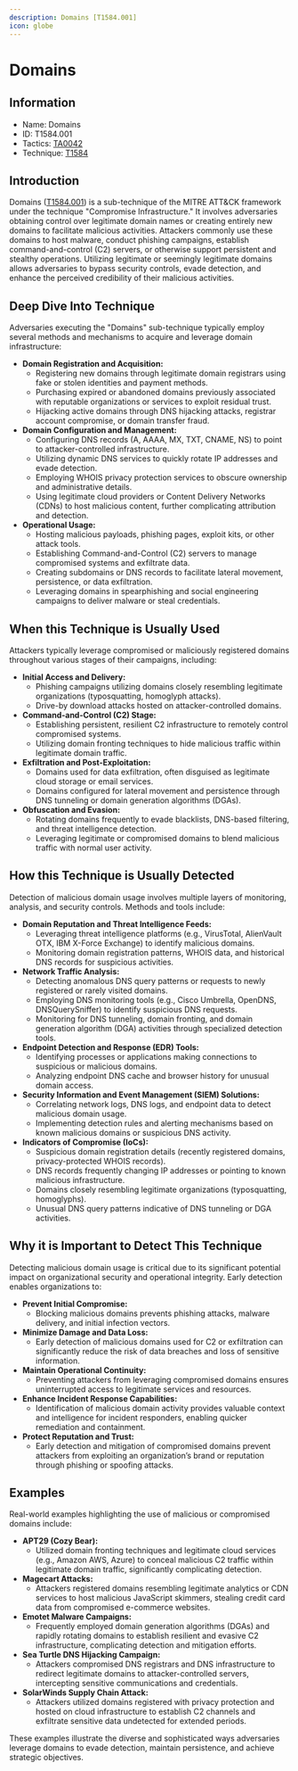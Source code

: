 ```yaml
---
description: Domains [T1584.001]
icon: globe
---
```


# Domains

## Information

* Name: Domains
* ID: T1584.001
* Tactics: [TA0042](../)
* Technique: [T1584](./)

## Introduction

Domains ([T1584.001](https://attack.mitre.org/techniques/T1584/001/)) is a sub-technique of the MITRE ATT\&CK framework under the technique "Compromise Infrastructure." It involves adversaries obtaining control over legitimate domain names or creating entirely new domains to facilitate malicious activities. Attackers commonly use these domains to host malware, conduct phishing campaigns, establish command-and-control (C2) servers, or otherwise support persistent and stealthy operations. Utilizing legitimate or seemingly legitimate domains allows adversaries to bypass security controls, evade detection, and enhance the perceived credibility of their malicious activities.

## Deep Dive Into Technique

Adversaries executing the "Domains" sub-technique typically employ several methods and mechanisms to acquire and leverage domain infrastructure:

* **Domain Registration and Acquisition:**
  * Registering new domains through legitimate domain registrars using fake or stolen identities and payment methods.
  * Purchasing expired or abandoned domains previously associated with reputable organizations or services to exploit residual trust.
  * Hijacking active domains through DNS hijacking attacks, registrar account compromise, or domain transfer fraud.
* **Domain Configuration and Management:**
  * Configuring DNS records (A, AAAA, MX, TXT, CNAME, NS) to point to attacker-controlled infrastructure.
  * Utilizing dynamic DNS services to quickly rotate IP addresses and evade detection.
  * Employing WHOIS privacy protection services to obscure ownership and administrative details.
  * Using legitimate cloud providers or Content Delivery Networks (CDNs) to host malicious content, further complicating attribution and detection.
* **Operational Usage:**
  * Hosting malicious payloads, phishing pages, exploit kits, or other attack tools.
  * Establishing Command-and-Control (C2) servers to manage compromised systems and exfiltrate data.
  * Creating subdomains or DNS records to facilitate lateral movement, persistence, or data exfiltration.
  * Leveraging domains in spearphishing and social engineering campaigns to deliver malware or steal credentials.

## When this Technique is Usually Used

Attackers typically leverage compromised or maliciously registered domains throughout various stages of their campaigns, including:

* **Initial Access and Delivery:**
  * Phishing campaigns utilizing domains closely resembling legitimate organizations (typosquatting, homoglyph attacks).
  * Drive-by download attacks hosted on attacker-controlled domains.
* **Command-and-Control (C2) Stage:**
  * Establishing persistent, resilient C2 infrastructure to remotely control compromised systems.
  * Utilizing domain fronting techniques to hide malicious traffic within legitimate domain traffic.
* **Exfiltration and Post-Exploitation:**
  * Domains used for data exfiltration, often disguised as legitimate cloud storage or email services.
  * Domains configured for lateral movement and persistence through DNS tunneling or domain generation algorithms (DGAs).
* **Obfuscation and Evasion:**
  * Rotating domains frequently to evade blacklists, DNS-based filtering, and threat intelligence detection.
  * Leveraging legitimate or compromised domains to blend malicious traffic with normal user activity.

## How this Technique is Usually Detected

Detection of malicious domain usage involves multiple layers of monitoring, analysis, and security controls. Methods and tools include:

* **Domain Reputation and Threat Intelligence Feeds:**
  * Leveraging threat intelligence platforms (e.g., VirusTotal, AlienVault OTX, IBM X-Force Exchange) to identify malicious domains.
  * Monitoring domain registration patterns, WHOIS data, and historical DNS records for suspicious activities.
* **Network Traffic Analysis:**
  * Detecting anomalous DNS query patterns or requests to newly registered or rarely visited domains.
  * Employing DNS monitoring tools (e.g., Cisco Umbrella, OpenDNS, DNSQuerySniffer) to identify suspicious DNS requests.
  * Monitoring for DNS tunneling, domain fronting, and domain generation algorithm (DGA) activities through specialized detection tools.
* **Endpoint Detection and Response (EDR) Tools:**
  * Identifying processes or applications making connections to suspicious or malicious domains.
  * Analyzing endpoint DNS cache and browser history for unusual domain access.
* **Security Information and Event Management (SIEM) Solutions:**
  * Correlating network logs, DNS logs, and endpoint data to detect malicious domain usage.
  * Implementing detection rules and alerting mechanisms based on known malicious domains or suspicious DNS activity.
* **Indicators of Compromise (IoCs):**
  * Suspicious domain registration details (recently registered domains, privacy-protected WHOIS records).
  * DNS records frequently changing IP addresses or pointing to known malicious infrastructure.
  * Domains closely resembling legitimate organizations (typosquatting, homoglyphs).
  * Unusual DNS query patterns indicative of DNS tunneling or DGA activities.

## Why it is Important to Detect This Technique

Detecting malicious domain usage is critical due to its significant potential impact on organizational security and operational integrity. Early detection enables organizations to:

* **Prevent Initial Compromise:**
  * Blocking malicious domains prevents phishing attacks, malware delivery, and initial infection vectors.
* **Minimize Damage and Data Loss:**
  * Early detection of malicious domains used for C2 or exfiltration can significantly reduce the risk of data breaches and loss of sensitive information.
* **Maintain Operational Continuity:**
  * Preventing attackers from leveraging compromised domains ensures uninterrupted access to legitimate services and resources.
* **Enhance Incident Response Capabilities:**
  * Identification of malicious domain activity provides valuable context and intelligence for incident responders, enabling quicker remediation and containment.
* **Protect Reputation and Trust:**
  * Early detection and mitigation of compromised domains prevent attackers from exploiting an organization’s brand or reputation through phishing or spoofing attacks.

## Examples

Real-world examples highlighting the use of malicious or compromised domains include:

* **APT29 (Cozy Bear):**
  * Utilized domain fronting techniques and legitimate cloud services (e.g., Amazon AWS, Azure) to conceal malicious C2 traffic within legitimate domain traffic, significantly complicating detection.
* **Magecart Attacks:**
  * Attackers registered domains resembling legitimate analytics or CDN services to host malicious JavaScript skimmers, stealing credit card data from compromised e-commerce websites.
* **Emotet Malware Campaigns:**
  * Frequently employed domain generation algorithms (DGAs) and rapidly rotating domains to establish resilient and evasive C2 infrastructure, complicating detection and mitigation efforts.
* **Sea Turtle DNS Hijacking Campaign:**
  * Attackers compromised DNS registrars and DNS infrastructure to redirect legitimate domains to attacker-controlled servers, intercepting sensitive communications and credentials.
* **SolarWinds Supply Chain Attack:**
  * Attackers utilized domains registered with privacy protection and hosted on cloud infrastructure to establish C2 channels and exfiltrate sensitive data undetected for extended periods.

These examples illustrate the diverse and sophisticated ways adversaries leverage domains to evade detection, maintain persistence, and achieve strategic objectives.
